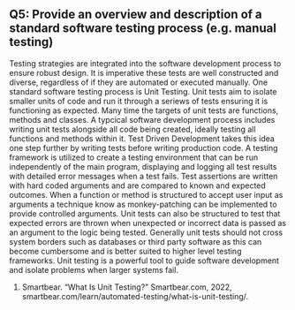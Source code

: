 ## Q5: 	Provide an overview and description of a standard software testing process (e.g. manual testing)

Testing strategies are integrated into the software development process to ensure robust design. It is imperative these tests are well constructed and diverse, regardless of if they are automated or executed manually. One standard software testing process is Unit Testing. Unit tests aim to isolate smaller units of code and run it through a seriews of tests ensuring it is functioning as expected. Many time the targets of unit tests are functions, methods and classes. A typcical software development process includes writing unit tests alongside all code being created, ideally testing all functions and methods within it. Test Driven Development takes this idea one step further by writing tests before writing production code. A testing framework is utilized to create a testing environment that can be run independently of the main program, displaying and logging all test results with detailed error messages when a test fails. Test assertions are written with hard coded arguments and are compared to known and expected outcomes. When a function or method is structured to accept user input as arguments a technique know as monkey-patching can be implemented to provide controlled arguments. Unit tests can also be structured to test that expected errors are thrown when unexpected or incorrect data is passed as an argument to the logic being tested. Generally unit tests should not cross system borders such as databases or third party software as this can become cumbersome and is better suited to higher level testing frameworks. Unit testing is a powerful tool to guide software development and isolate problems when larger systems fail.


1. Smartbear. “What Is Unit Testing?” Smartbear.com, 2022, smartbear.com/learn/automated-testing/what-is-unit-testing/.
‌

